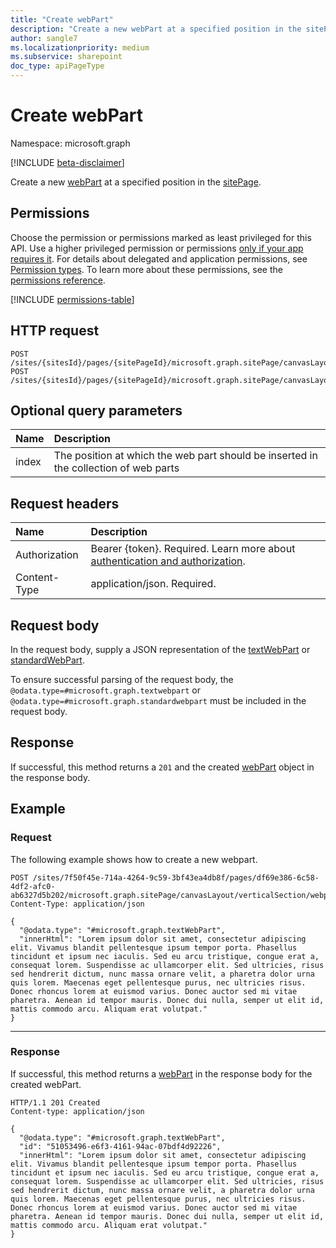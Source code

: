 ```yaml
---
title: "Create webPart"
description: "Create a new webPart at a specified position in the sitePage"
author: sangle7
ms.localizationpriority: medium
ms.subservice: sharepoint
doc_type: apiPageType
---
```


# Create webPart

Namespace: microsoft.graph

[!INCLUDE [beta-disclaimer](../../includes/beta-disclaimer.md)]

Create a new [webPart] at a specified position in the [sitePage].

[sitePage]: ../resources/sitePage.md
[webPart]: ../resources/webPart.md

## Permissions

Choose the permission or permissions marked as least privileged for this API. Use a higher privileged permission or permissions [only if your app requires it](/graph/permissions-overview#best-practices-for-using-microsoft-graph-permissions). For details about delegated and application permissions, see [Permission types](/graph/permissions-overview#permission-types). To learn more about these permissions, see the [permissions reference](/graph/permissions-reference).

<!-- { "blockType": "permissions", "name": "sitepage_create_webpart" } -->
[!INCLUDE [permissions-table](../includes/permissions/sitepage-create-webpart-permissions.md)]

## HTTP request

<!-- { "blockType": "ignored" } -->

```http
POST /sites/{sitesId}/pages/{sitePageId}/microsoft.graph.sitePage/canvasLayout/verticalSection/webparts
POST /sites/{sitesId}/pages/{sitePageId}/microsoft.graph.sitePage/canvasLayout/horizontalSections/{horizontalSectionId}/columns/{horizontalSectionColumnId}/webparts
```

## Optional query parameters

| Name  | Description                     |
| :---- | :------------------------------ |
| index | The position at which the web part should be inserted in the collection of web parts |

## Request headers

| Name          | Description                 |
| :------------ | :-------------------------- |
|Authorization|Bearer {token}. Required. Learn more about [authentication and authorization](/graph/auth/auth-concepts).|
| Content-Type  | application/json. Required. |

## Request body

In the request body, supply a JSON representation of the [textWebPart](../resources/textWebPart.md) or [standardWebPart](../resources/standardWebPart.md). 

To ensure successful parsing of the request body, the `@odata.type=#microsoft.graph.textwebpart` or `@odata.type=#microsoft.graph.standardwebpart` must be included in the request body.

## Response

If successful, this method returns a `201` and the created [webPart](../resources/webPart.md) object in the response body.

## Example

### Request

The following example shows how to create a new webpart.

<!-- { "blockType": "ignored" } -->

```http
POST /sites/7f50f45e-714a-4264-9c59-3bf43ea4db8f/pages/df69e386-6c58-4df2-afc0-ab6327d5b202/microsoft.graph.sitePage/canvasLayout/verticalSection/webparts
Content-Type: application/json

{
  "@odata.type": "#microsoft.graph.textWebPart",
  "innerHtml": "Lorem ipsum dolor sit amet, consectetur adipiscing elit. Vivamus blandit pellentesque ipsum tempor porta. Phasellus tincidunt et ipsum nec iaculis. Sed eu arcu tristique, congue erat a, consequat lorem. Suspendisse ac ullamcorper elit. Sed ultricies, risus sed hendrerit dictum, nunc massa ornare velit, a pharetra dolor urna quis lorem. Maecenas eget pellentesque purus, nec ultricies risus. Donec rhoncus lorem at euismod varius. Donec auctor sed mi vitae pharetra. Aenean id tempor mauris. Donec dui nulla, semper ut elit id, mattis commodo arcu. Aliquam erat volutpat."
}
```

---

### Response

If successful, this method returns a [webPart][] in the response body for the created webPart.

<!-- { "blockType": "response", "@odata.type": "microsoft.graph.webPart", "truncated": true } -->

```http
HTTP/1.1 201 Created
Content-type: application/json

{
  "@odata.type": "#microsoft.graph.textWebPart",
  "id": "51053496-e6f3-4161-94ac-07bdf4d92226",
  "innerHtml": "Lorem ipsum dolor sit amet, consectetur adipiscing elit. Vivamus blandit pellentesque ipsum tempor porta. Phasellus tincidunt et ipsum nec iaculis. Sed eu arcu tristique, congue erat a, consequat lorem. Suspendisse ac ullamcorper elit. Sed ultricies, risus sed hendrerit dictum, nunc massa ornare velit, a pharetra dolor urna quis lorem. Maecenas eget pellentesque purus, nec ultricies risus. Donec rhoncus lorem at euismod varius. Donec auctor sed mi vitae pharetra. Aenean id tempor mauris. Donec dui nulla, semper ut elit id, mattis commodo arcu. Aliquam erat volutpat."
}
```

[webPart]: ../resources/webPart.md

<!--
{
  "type": "#webpart.annotation",
  "description": "Create a WebPart.",
  "keywords": "",
  "section": "documentation",
  "tocPath": "WebParts/Create",
  "suppressions": []
}
-->
